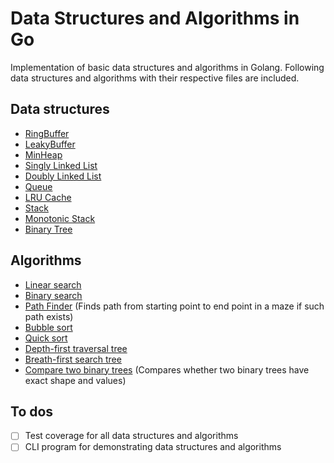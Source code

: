 # Data Structures and Algorithms in Go

Implementation of basic data structures and algorithms in Golang. Following data structures and algorithms with their respective files are included.

## Data structures

- [RingBuffer](src/array/ringbuffer.go)
- [LeakyBuffer](src/channel/leakybuffer.go)
- [MinHeap](src/heap/heap.go)
- [Singly Linked List](src/linkedlists/singly/singly.go)
- [Doubly Linked List](src/linkedlists/doubly/linkedlist.go)
- [Queue](src/queue/queue.go)
- [LRU Cache](src/queue/lrucache.go)
- [Stack](src/stack/cleanstack.go)
- [Monotonic Stack](src/stack/monotonic.go)
- [Binary Tree](src/tree/binary.go)

## Algorithms

- [Linear search](src/search/linearsearch.go)
- [Binary search](src/search/binarysearch.go)
- [Path Finder](src/recursion/pathfinder.go) (Finds path from starting point to end point in a maze if such path exists)
- [Bubble sort](src/sort/bubble.go)
- [Quick sort](src/sort/quick.go)
- [Depth-first traversal tree](src/tree/traversals/)
- [Breath-first search tree](src/tree/breathfirstsearch.go)
- [Compare two binary trees](src/tree/compare.go) (Compares whether two binary trees have exact shape and values)

## To dos

- [ ] Test coverage for all data structures and algorithms
- [ ] CLI program for demonstrating data structures and algorithms